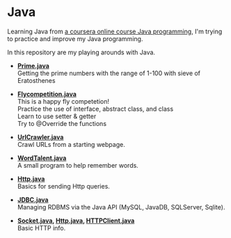 Java
===
Learning Java from [a coursera online course Java programming](https://www.coursera.org/course/pkujava),
I'm trying to practice and improve my Java programming.

In this repository are my playing arounds with Java.

* **[Prime.java](https://github.com/xiaeryu/Java/blob/master/Prime.java)**  
  Getting the prime numbers with the range of 1-100 with sieve of Eratosthenes

* **[Flycompetition.java](https://github.com/xiaeryu/Java/blob/master/Flycompetition.java)**  
  This is a happy fly competetion!  
  Practice the use of interface, abstract class, and class  
  Learn to use setter & getter  
  Try to @Override the functions

* **[UrlCrawler.java](https://github.com/xiaeryu/Java/blob/master/UrlCrawler.java)**  
  Crawl URLs from a starting webpage.

* **[WordTalent.java](https://github.com/xiaeryu/Java/blob/master/WordTalent.java)**  
 A small program to help remember words.

* **[Http.java](https://github.com/xiaeryu/Java/blob/master/Http.java)**  
 Basics for sending Http queries.

* **[JDBC.java](https://github.com/xiaeryu/Java/blob/master/JDBC.java)**  
 Managing RDBMS via the Java API (MySQL, JavaDB, SQLServer, Sqlite).

* **[Socket.java](https://github.com/xiaeryu/Java/blob/master/Socket.java), [Http.java](https://github.com/xiaeryu/Java/blob/master/Http.java), [HTTPClient.java](https://github.com/xiaeryu/Java/blob/master/HTTPClient.java)**  
 Basic HTTP info.
